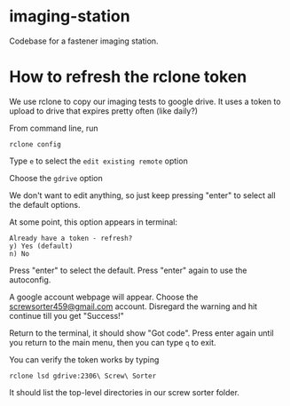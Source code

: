 # imaging-station
Codebase for a fastener imaging station.


# How to refresh the rclone token
We use rclone to copy our imaging tests to google drive.
It uses a token to upload to drive that expires pretty often (like daily?)

From command line, run
```
rclone config
```
Type `e` to select the `edit existing remote` option

Choose the `gdrive` option

We don't want to edit anything, so just keep pressing "enter" to select all the default options.

At some point, this option appears in terminal:
```
Already have a token - refresh?
y) Yes (default)
n) No
```
Press "enter" to select the default. Press "enter" again to use the autoconfig.

A google account webpage will appear. Choose the screwsorter459@gmail.com account.
Disregard the warning and hit continue till you get "Success!"

Return to the terminal, it should show "Got code". Press enter again until you return to the main menu, then you can type `q` to exit.

You can verify the token works by typing
```
rclone lsd gdrive:2306\ Screw\ Sorter
```

It should list the top-level directories in our screw sorter folder.
